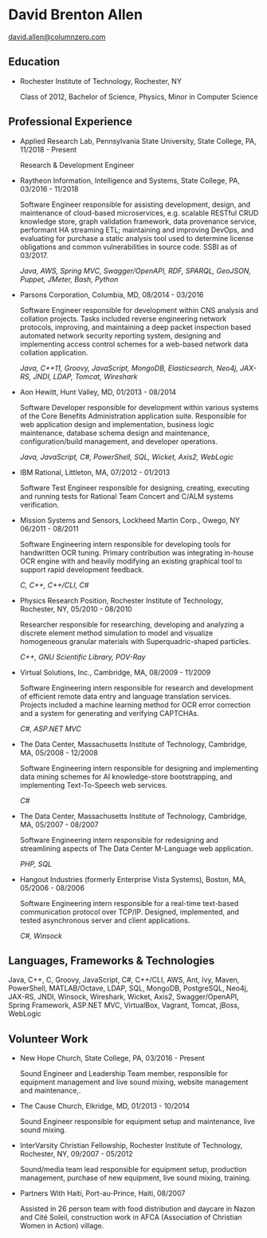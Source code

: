 # David Brenton Allen

david.allen@columnzero.com

## Education

* Rochester Institute of Technology, Rochester, NY

    Class of 2012, Bachelor of Science, Physics, Minor in Computer Science

## Professional Experience

* Applied Research Lab, Pennsylvania State University, State College, PA, 11/2018 - Present

    Research & Development Engineer

* Raytheon Information, Intelligence and Systems, State College, PA, 03/2016 - 11/2018

    Software Engineer responsible for assisting development, design, and maintenance of cloud-based microservices, e.g. scalable RESTful CRUD knowledge store, graph validation framework, data provenance service, performant HA streaming ETL; maintaining and improving DevOps, and evaluating for purchase a static analysis tool used to determine license obligations and common vulnerabilities in source code. SSBI as of 03/2017.

    *Java, AWS, Spring MVC, Swagger/OpenAPI, RDF, SPARQL, GeoJSON, Puppet, JMeter, Bash, Python*

* Parsons Corporation, Columbia, MD, 08/2014 - 03/2016

    Software Engineer responsible for development within CNS analysis and collation projects. Tasks included reverse engineering network protocols, improving, and maintaining a deep packet inspection based automated network security reporting system, designing and implementing access control schemes for a web-based network data collation application.

    *Java, C++11, Groovy, JavaScript, MongoDB, Elasticsearch, Neo4j, JAX-RS, JNDI, LDAP, Tomcat, Wireshark*

* Aon Hewitt, Hunt Valley, MD, 01/2013 - 08/2014

    Software Developer responsible for development within various systems of the Core Benefits Administration application suite. Responsible for web application design and implementation, business logic maintenance, database schema design and maintenance, configuration/build management, and developer operations.

    *Java, JavaScript, C#, PowerShell, SQL, Wicket, Axis2, WebLogic*

* IBM Rational, Littleton, MA, 07/2012 - 01/2013

    Software Test Engineer responsible for designing, creating, executing and running tests for Rational Team Concert and C/ALM systems verification.

* Mission Systems and Sensors, Lockheed Martin Corp., Owego, NY    06/2011 - 08/2011

    Software Engineering intern responsible for developing tools for handwritten OCR tuning. Primary contribution was integrating in-house OCR engine with and heavily modifying an existing graphical tool to support rapid development feedback.

    *C, C++, C++/CLI, C#*

* Physics Research Position, Rochester Institute of Technology, Rochester, NY, 05/2010 - 08/2010

    Researcher responsible for researching, developing and analyzing a discrete element method simulation to model and visualize homogeneous granular materials with Superquadric-shaped particles.

    *C++, GNU Scientific Library, POV-Ray*

* Virtual Solutions, Inc., Cambridge, MA, 08/2009 - 11/2009

    Software Engineering intern responsible for research and development of efficient remote data entry and language translation services. Projects included a machine learning method for OCR error correction and a system for generating and verifying CAPTCHAs.

    *C#, ASP.NET MVC*

* The Data Center, Massachusetts Institute of Technology, Cambridge, MA, 05/2008 - 12/2008

    Software Engineering intern responsible for designing and implementing data mining schemes for AI knowledge-store bootstrapping, and implementing Text-To-Speech web services.

    *C#*

* The Data Center, Massachusetts Institute of Technology, Cambridge, MA, 05/2007 - 08/2007

    Software Engineering intern responsible for redesigning and streamlining aspects of The Data Center M-Language web application.

    *PHP, SQL*

* Hangout Industries (formerly Enterprise Vista Systems), Boston, MA, 05/2006 - 08/2006

    Software Engineering intern responsible for a real-time text-based communication protocol over TCP/IP. Designed, implemented, and tested asynchronous server and client applications.

    *C#, Winsock*

## Languages, Frameworks & Technologies

Java, C++, C, Groovy, JavaScript, C#, C++/CLI, AWS, Ant, Ivy, Maven, PowerShell, MATLAB/Octave, LDAP, SQL, MongoDB, PostgreSQL, Neo4j, JAX-RS, JNDI, Winsock, Wireshark, Wicket, Axis2, Swagger/OpenAPI, Spring Framework, ASP.[]()NET MVC, VirtualBox, Vagrant, Tomcat, jBoss, WebLogic

## Volunteer Work

* New Hope Church, State College, PA, 03/2016 - Present

    Sound Engineer and Leadership Team member, responsible for equipment management and live sound mixing, website management and maintenance,.

* The Cause Church, Elkridge, MD, 01/2013 - 10/2014

    Sound Engineer responsible for equipment setup and maintenance, live sound mixing.

* InterVarsity Christian Fellowship, Rochester Institute of Technology, Rochester, NY, 09/2007 - 05/2012

    Sound/media team lead responsible for equipment setup, production management, purchase of new equipment, live sound mixing, training.

* Partners With Haiti, Port-au-Prince, Haiti, 08/2007

    Assisted in 26 person team with food distribution and daycare in Nazon and Cité Soleil, construction work in AFCA (Association of Christian Women in Action) village.
